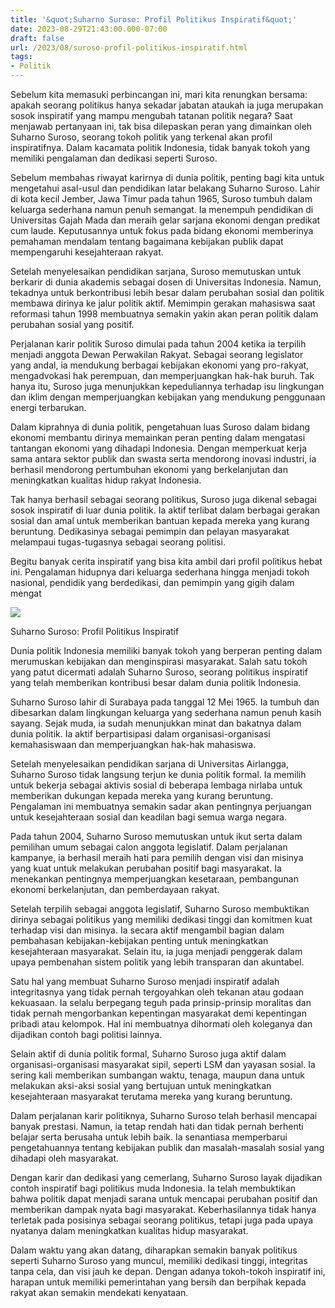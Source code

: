 ```yaml
---
title: '&quot;Suharno Suroso: Profil Politikus Inspiratif&quot;'
date: 2023-08-29T21:43:00.000-07:00
draft: false
url: /2023/08/suroso-profil-politikus-inspiratif.html
tags: 
- Politik
---
```


  

Sebelum kita memasuki perbincangan ini, mari kita renungkan bersama: apakah seorang politikus hanya sekadar jabatan ataukah ia juga merupakan sosok inspiratif yang mampu mengubah tatanan politik negara? Saat menjawab pertanyaan ini, tak bisa dilepaskan peran yang dimainkan oleh Suharno Suroso, seorang tokoh politik yang terkenal akan profil inspiratifnya. Dalam kacamata politik Indonesia, tidak banyak tokoh yang memiliki pengalaman dan dedikasi seperti Suroso.

  

Sebelum membahas riwayat karirnya di dunia politik, penting bagi kita untuk mengetahui asal-usul dan pendidikan latar belakang Suharno Suroso. Lahir di kota kecil Jember, Jawa Timur pada tahun 1965, Suroso tumbuh dalam keluarga sederhana namun penuh semangat. Ia menempuh pendidikan di Universitas Gajah Mada dan meraih gelar sarjana ekonomi dengan predikat cum laude. Keputusannya untuk fokus pada bidang ekonomi memberinya pemahaman mendalam tentang bagaimana kebijakan publik dapat mempengaruhi kesejahteraan rakyat.

  

Setelah menyelesaikan pendidikan sarjana, Suroso memutuskan untuk berkarir di dunia akademis sebagai dosen di Universitas Indonesia. Namun, tekadnya untuk berkontribusi lebih besar dalam perubahan sosial dan politik membawa dirinya ke jalur politik aktif. Memimpin gerakan mahasiswa saat reformasi tahun 1998 membuatnya semakin yakin akan peran politik dalam perubahan sosial yang positif.

  

Perjalanan karir politik Suroso dimulai pada tahun 2004 ketika ia terpilih menjadi anggota Dewan Perwakilan Rakyat. Sebagai seorang legislator yang andal, ia mendukung berbagai kebijakan ekonomi yang pro-rakyat, mengadvokasi hak perempuan, dan memperjuangkan hak-hak buruh. Tak hanya itu, Suroso juga menunjukkan kepeduliannya terhadap isu lingkungan dan iklim dengan memperjuangkan kebijakan yang mendukung penggunaan energi terbarukan.

  

Dalam kiprahnya di dunia politik, pengetahuan luas Suroso dalam bidang ekonomi membantu dirinya memainkan peran penting dalam mengatasi tantangan ekonomi yang dihadapi Indonesia. Dengan memperkuat kerja sama antara sektor publik dan swasta serta mendorong inovasi industri, ia berhasil mendorong pertumbuhan ekonomi yang berkelanjutan dan meningkatkan kualitas hidup rakyat Indonesia.

  

Tak hanya berhasil sebagai seorang politikus, Suroso juga dikenal sebagai sosok inspiratif di luar dunia politik. Ia aktif terlibat dalam berbagai gerakan sosial dan amal untuk memberikan bantuan kepada mereka yang kurang beruntung. Dedikasinya sebagai pemimpin dan pelayan masyarakat melampaui tugas-tugasnya sebagai seorang politisi.

  

Begitu banyak cerita inspiratif yang bisa kita ambil dari profil politikus hebat ini. Pengalaman hidupnya dari keluarga sederhana hingga menjadi tokoh nasional, pendidik yang berdedikasi, dan pemimpin yang gigih dalam mengat

  

![](https://www.riauonline.co.id/foto/bank/images2/Imam-Suroso.jpg)

  

Suharno Suroso: Profil Politikus Inspiratif

  

Dunia politik Indonesia memiliki banyak tokoh yang berperan penting dalam merumuskan kebijakan dan menginspirasi masyarakat. Salah satu tokoh yang patut dicermati adalah Suharno Suroso, seorang politikus inspiratif yang telah memberikan kontribusi besar dalam dunia politik Indonesia.

  

Suharno Suroso lahir di Surabaya pada tanggal 12 Mei 1965. Ia tumbuh dan dibesarkan dalam lingkungan keluarga yang sederhana namun penuh kasih sayang. Sejak muda, ia sudah menunjukkan minat dan bakatnya dalam dunia politik. Ia aktif berpartisipasi dalam organisasi-organisasi kemahasiswaan dan memperjuangkan hak-hak mahasiswa.

  

Setelah menyelesaikan pendidikan sarjana di Universitas Airlangga, Suharno Suroso tidak langsung terjun ke dunia politik formal. Ia memilih untuk bekerja sebagai aktivis sosial di beberapa lembaga nirlaba untuk memberikan dukungan kepada mereka yang kurang beruntung. Pengalaman ini membuatnya semakin sadar akan pentingnya perjuangan untuk kesejahteraan sosial dan keadilan bagi semua warga negara.

  

Pada tahun 2004, Suharno Suroso memutuskan untuk ikut serta dalam pemilihan umum sebagai calon anggota legislatif. Dalam perjalanan kampanye, ia berhasil meraih hati para pemilih dengan visi dan misinya yang kuat untuk melakukan perubahan positif bagi masyarakat. Ia menekankan pentingnya memperjuangkan kesetaraan, pembangunan ekonomi berkelanjutan, dan pemberdayaan rakyat.

  

Setelah terpilih sebagai anggota legislatif, Suharno Suroso membuktikan dirinya sebagai politikus yang memiliki dedikasi tinggi dan komitmen kuat terhadap visi dan misinya. Ia secara aktif mengambil bagian dalam pembahasan kebijakan-kebijakan penting untuk meningkatkan kesejahteraan masyarakat. Selain itu, ia juga menjadi penggerak dalam upaya pembenahan sistem politik yang lebih transparan dan akuntabel.

  

Satu hal yang membuat Suharno Suroso menjadi inspiratif adalah integritasnya yang tidak pernah tergoyahkan oleh tekanan atau godaan kekuasaan. Ia selalu berpegang teguh pada prinsip-prinsip moralitas dan tidak pernah mengorbankan kepentingan masyarakat demi kepentingan pribadi atau kelompok. Hal ini membuatnya dihormati oleh koleganya dan dijadikan contoh bagi politisi lainnya.

  

Selain aktif di dunia politik formal, Suharno Suroso juga aktif dalam organisasi-organisasi masyarakat sipil, seperti LSM dan yayasan sosial. Ia sering kali memberikan sumbangan waktu, tenaga, maupun dana untuk melakukan aksi-aksi sosial yang bertujuan untuk meningkatkan kesejahteraan masyarakat terutama mereka yang kurang beruntung.

  

Dalam perjalanan karir politiknya, Suharno Suroso telah berhasil mencapai banyak prestasi. Namun, ia tetap rendah hati dan tidak pernah berhenti belajar serta berusaha untuk lebih baik. Ia senantiasa memperbarui pengetahuannya tentang kebijakan publik dan masalah-masalah sosial yang dihadapi oleh masyarakat.

  

Dengan karir dan dedikasi yang cemerlang, Suharno Suroso layak dijadikan contoh inspiratif bagi politikus muda Indonesia. Ia telah membuktikan bahwa politik dapat menjadi sarana untuk mencapai perubahan positif dan memberikan dampak nyata bagi masyarakat. Keberhasilannya tidak hanya terletak pada posisinya sebagai seorang politikus, tetapi juga pada upaya nyatanya dalam meningkatkan kualitas hidup masyarakat.

  

Dalam waktu yang akan datang, diharapkan semakin banyak politikus seperti Suharno Suroso yang muncul, memiliki dedikasi tinggi, integritas tanpa cela, dan visi jauh ke depan. Dengan adanya tokoh-tokoh inspiratif ini, harapan untuk memiliki pemerintahan yang bersih dan berpihak kepada rakyat akan semakin mendekati kenyataan.